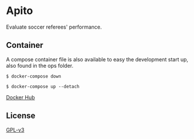 # Apito

Evaluate soccer referees' performance.

## Container

A compose container file is also available to easy the development start up,
also found in the ops folder.

    $ docker-compose down 

    $ docker-compose up --detach


[Docker Hub](https://hub.docker.com/r/easbarbosa/apito)

## License

[GPL-v3](https://www.gnu.org/licenses/gpl-3.0.en.html)
